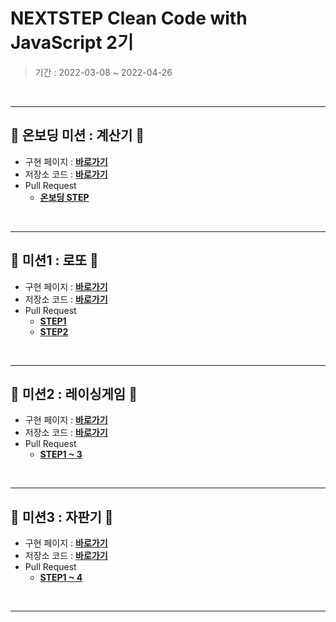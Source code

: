 # NEXTSTEP Clean Code with JavaScript 2기 
> 기간 : 2022-03-08 ~ 2022-04-26

<br/>
<hr/>

## 🧮 온보딩 미션 : 계산기 🧮
- 구현 페이지 : [**바로가기**](https://inseong-so.github.io/js-calculator/)
- 저장소 코드 : [**바로가기**](https://github1s.com/inseong-so/js-calculator/)
- Pull Request
  - [**온보딩 STEP**](https://github.com/next-step/js-calculator/pull/89)

<br/>
<hr/>

## 🎰 미션1 : 로또 🎰
- 구현 페이지 : [**바로가기**](https://inseong-so.github.io/js-lotto/)
- 저장소 코드 : [**바로가기**](https://github1s.com/inseong-so/js-lotto/)
- Pull Request
  - [**STEP1**](https://github.com/next-step/js-lotto/pull/83)
  - [**STEP2**](https://github.com/next-step/js-lotto/pull/112)

<br/>
<hr/>

## 🚗 미션2 : 레이싱게임 🚗
- 구현 페이지 : [**바로가기**](https://inseong-so.github.io/js-racingcar/)
- 저장소 코드 : [**바로가기**](https://github1s.com/inseong-so/js-racingcar/)
- Pull Request
  - [**STEP1 ~ 3**](https://github.com/next-step/js-racingcar/pull/62)

<br/>
<hr/>

## 🏧 미션3 : 자판기 🏧
- 구현 페이지 : [**바로가기**](https://inseong-so.github.io/js-vending-machine/)
- 저장소 코드 : [**바로가기**](https://github1s.com/inseong-so/js-vending-machine/)
- Pull Request
  - [**STEP1 ~ 4**](https://github.com/next-step/js-vending-machine/pull/30)

<br/>
<hr/>
